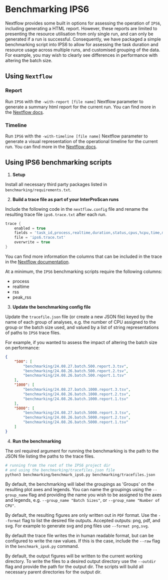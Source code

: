# Benchmarking IPS6

Nextflow provides some built in options for assessing the operation of `IPS6`, including generating a HTML report. However, these reports are limited to presenting the resource utilisation from only single run, and can only be generated if a run is successful. Consequently, we have packaged a simple benchmarking script into IPS6 to allow for assessing the task duration and resource usage across multiple runs, and customised grouping of the data. For example, you may wish to clearly see differences in performance with altering the batch size. 

## Using `Nextflow`

### Report

Run `IPS6` with the `-with-report [file name]` Nextflow parameter to generate a summary html report for the current run. You can find more in the [Nextflow docs](https://www.nextflow.io/docs/latest/tracing.html#execution-report).

### Timeline

Run `IPS6` with the `-with-timeline [file name]` Nextflow parameter to generate a visual representation of the operational timeline for the current run. You can find more in the [Nextflow docs](https://www.nextflow.io/docs/latest/tracing.html#timeline-report).

## Using IPS6 benchmarking scripts

1. **Setup**

Install all necessary third party packages listed in `benchmarking/requirements.txt`.

2. **Build a trace file as part of your InterProScan runs**

Include the following code in the `nextflow.config` file and rename the resulting trace file
`ips6.trace.txt` after each run.

```groovy
trace {
    enabled = true
    fields = 'task_id,process,realtime,duration,status,cpus,%cpu,time,memory,%mem,rss,peak_rss,submit,start,complete,queue'
    file = 'ips6.trace.txt'
    overwrite = true   
}
```

You can find more information the columns that can be included in the trace in the [Nextflow documentation](https://www.nextflow.io/docs/latest/tracing.html#trace-report). 

At a minimum, the `IPS6` benchmarking scripts require the following columns:
* process
* realtime
* rss
* peak_rss

3. **Update the benchmarking config file**

Update the `tracefile.json` file (or create a new JSON file) keyed by the name of each group of analyses,
e.g. the number of CPU assigned to the group or the batch size used, and valued by a list of string 
representations of paths to `IPS6` trace files.

For example, if you wanted to assess the impact of altering the batch size on performance:

```json
{
    "500": [
        "benchmarking/24.08.27.batch.500.report.3.tsv",
        "benchmarking/24.08.26.batch.500.report.2.tsv",
        "benchmarking/24.08.26.batch.500.report.1.tsv"
    ],
    "1000": [
        "benchmarking/24.08.27.batch.1000.report.3.tsv",
        "benchmarking/24.08.26.batch.1000.report.2.tsv",
        "benchmarking/24.08.26.batch.1000.report.1.tsv"
    ],
    "5000": [
        "benchmarking/24.08.27.batch.5000.report.3.tsv",
        "benchmarking/24.08.26.batch.5000.report.2.tsv",
        "benchmarking/24.08.26.batch.5000.report.1.tsv"
    ]
}
```

4. **Run the benchmarking**

The onl required argument for running the benchmarking is the path to the JSON file listing the 
paths to the trace files.

```bash
# running from the root of the IPS6 project dir
# and using the benchmarking/tracefiles.json file
python3 benchmarking/benchmark_ips6.py benchmarking/tracefiles.json
```

By default, the benchmarking will label the groupings as 'Groups' on the resulting plot axes and 
legends. You can name the groupings using the `--group_name` flag and providing the name you 
wish to be assigned to the axes and legends, e.g. `--group_name "Batch Sizes"`, or `--group_name "Number of CPU"`.

By default, the resulting figures are only written out in `PDF` format. Use the `--format` flag to 
list the desired file outputs. Accepted outputs: png, pdf, and svg. For example to generate svg and 
png files use `--format png,svg`.

By default the trace file writes the in human readable format, but can be configured to write the raw
values. If this is the case, include the `--raw` flag in the `benchmark_ips6.py` command.

By default, the output figures will be written to the current working directory. To write the files 
to a desired output directory use the `--outdir` flag and provide the path for the output dir. The 
scripts will build all necessary parent directories for the output dir.

